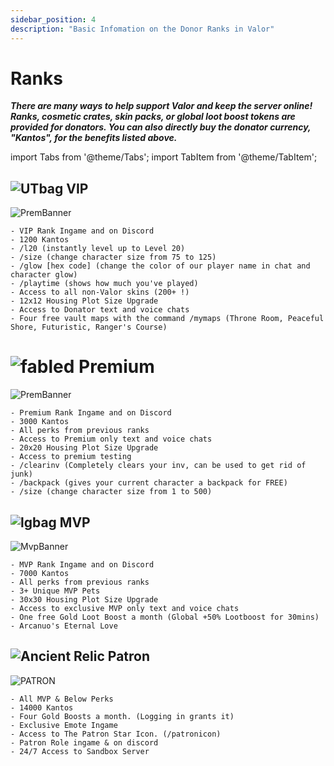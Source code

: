 ```yaml
---
sidebar_position: 4
description: "Basic Infomation on the Donor Ranks in Valor"
---
```


# Ranks
***There are many ways to help support Valor and keep the server online! Ranks, cosmetic crates, skin packs, or global loot boost tokens are provided for donators. You can also directly buy the donator currency, "Kantos", for the benefits listed above.***

import Tabs from '@theme/Tabs';
import TabItem from '@theme/TabItem';

<Tabs>  
  <TabItem value="VIP" label="VIP" default>

  ## ![UTbag](https://cdn.discordapp.com/attachments/1107378591026655272/1107460067399315627/adf.png) VIP
  ![PremBanner](https://mvp.valorserver.com/images/vip-banner.png)

    - VIP Rank Ingame and on Discord
    - 1200 Kantos
    - /l20 (instantly level up to Level 20)
    - /size (change character size from 75 to 125)
    - /glow [hex code] (change the color of our player name in chat and character glow)
    - /playtime (shows how much you've played)
    - Access to all non-Valor skins (200+ !)
    - 12x12 Housing Plot Size Upgrade
    - Access to Donator text and voice chats
    - Four free vault maps with the command /mymaps (Throne Room, Peaceful Shore, Futuristic, Ranger's Course)

  </TabItem>
  <TabItem value="Premium" label="Premium">
    
 # ![fabled](https://cdn.discordapp.com/attachments/828314781793779742/1108582622457757706/FABLEDBAG.png) Premium
  ![PremBanner](https://mvp.valorserver.com/images/prem-banner.png)

    - Premium Rank Ingame and on Discord
    - 3000 Kantos
    - All perks from previous ranks
    - Access to Premium only text and voice chats
    - 20x20 Housing Plot Size Upgrade
    - Access to premium testing
    - /clearinv (Completely clears your inv, can be used to get rid of junk)
    - /backpack (gives your current character a backpack for FREE)
    - /size (change character size from 1 to 500)

  </TabItem>
  <TabItem value="MVP" label="MVP">

  ## ![lgbag](https://cdn.discordapp.com/attachments/1026159786313650256/1045193424116133948/Legendary_Bag.png) MVP
  ![MvpBanner](https://mvp.valorserver.com/images/mvp-banner.png)

    - MVP Rank Ingame and on Discord
    - 7000 Kantos
    - All perks from previous ranks
    - 3+ Unique MVP Pets
    - 30x30 Housing Plot Size Upgrade
    - Access to exclusive MVP only text and voice chats
    - One free Gold Loot Boost a month (Global +50% Lootboost for 30mins)
    - Arcanuo's Eternal Love

  </TabItem>
  <TabItem value="Patron" label="Patron">

  ## ![Ancient Relic](https://cdn.discordapp.com/attachments/1026159786313650256/1045182982090145843/Ancient_Relic_Bag.png) Patron
  ![PATRON](https://cdn.discordapp.com/attachments/1118235017550778448/1188098948041289880/patront.png?ex=65994a5f&is=6586d55f&hm=59fa5d2f871e6e96c8629f47f13347c33f6588456aa3470c2925dd5729720949&)

    - All MVP & Below Perks
    - 14000 Kantos
    - Four Gold Boosts a month. (Logging in grants it)
    - Exclusive Emote Ingame
    - Access to The Patron Star Icon. (/patronicon)
    - Patron Role ingame & on discord
    - 24/7 Access to Sandbox Server

  </TabItem>
</Tabs>
